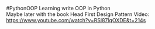 #PythonOOP
Learning write OOP in Python  
Maybe later with the book Head First Design Pattern
Video: https://www.youtube.com/watch?v=RSl87lqOXDE&t=214s
